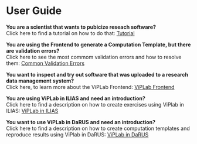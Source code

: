 # User Guide

**You are a scientist that wants to pubicize reseach software?** <br>
Click here to find a tutorial on how to do that:
[Tutorial](tutorial.md)

**You are using the Frontend to generate a Computation Template, but there are validation errors?** <br>
Click here to see the most commom validation errors and how to resolve them:
[Common Validation Errors](validation.md)

**You want to inspect and try out software that was uploaded to a research data management system?** <br>
Click here, to learn more about the ViPLab Frontend: 
[ViPLab Frontend](frontend.md)

**You are using ViPLab in ILIAS and need an introduction?** <br>
Click here to find a description on how to create exercises using ViPlab in ILIAS:
[ViPLab in ILIAS](ilias.md)

**You want to use ViPLab in DaRUS and need an introduction?** <br>
Click here to find a description on how to create computation templates and reproduce results using ViPlab in DaRUS:
[ViPLab in DaRUS](darus.md)